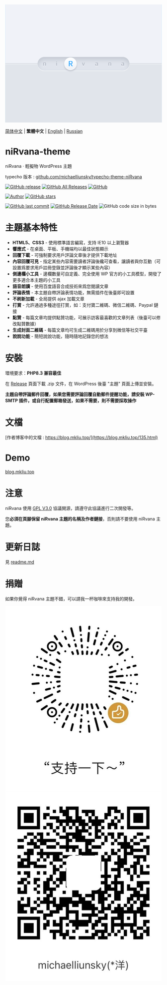 ![niRvana](https://raw.githubusercontent.com/michaelliunsky/cdn/master/screenshot.png)

[简体中文](README.md) | **繁體中文** | [English](README_en.md) | [Russian](README_ru.md)

# niRvana-theme

niRvana · 輕擬物 WordPress 主題

typecho 版本 : [github.com/michaelliunsky/typecho-theme-niRvana](https://github.com/michaelliunsky/typecho-theme-niRvana)

[![GitHub release](https://img.shields.io/github/v/release/michaelliunsky/niRvana-theme?color=%235e72e4&style=for-the-badge)](https://github.com/michaelliunsky/niRvana-theme/releases) [![GitHub All Releases](https://img.shields.io/github/downloads/michaelliunsky/niRvana-theme/total?style=for-the-badge)](https://github.com/michaelliunsky/niRvana-theme/releases) [![GitHub](https://img.shields.io/github/license/michaelliunsky/niRvana-theme?color=blue&style=for-the-badge)](https://github.com/michaelliunsky/niRvana-theme/blob/master/LICENSE)

[![Author](https://img.shields.io/badge/author-michaelliunsky-yellow?style=for-the-badge)](https://github.com/michaelliunsky) [![GitHub stars](https://img.shields.io/github/stars/michaelliunsky/niRvana-theme?color=ff69b4&style=for-the-badge)](https://github.com/michaelliunsky/niRvana-theme/stargazers)

[![GitHub last commit](https://img.shields.io/github/last-commit/michaelliunsky/niRvana-theme?style=flat-square)](https://github.com/michaelliunsky/niRvana-theme/commits/master) [![GitHub Release Date](https://img.shields.io/github/release-date/michaelliunsky/niRvana-theme?style=flat-square)](https://github.com/michaelliunsky/niRvana-theme/releases) ![GitHub code size in bytes](https://img.shields.io/github/languages/code-size/michaelliunsky/niRvana-theme?style=flat-square)

# 主題基本特性

- **HTML5、CSS3** - 使用標準語言編寫，支持 IE10 以上瀏覽器
- **響應式** - 在桌面、平板、手機端均以最佳狀態顯示
- **回覆下載** - 可強制要求用戶評論文章後才提供下載地址
- **內容回覆可見** - 指定某些內容需要讀者評論後纔可查看，讓讀者與你互動（可設置爲要求用戶註冊登錄並評論後才顯示某些內容）
- **側邊欄小工具** - 邊欄數量可自定義、完全使用 WP 官方的小工具模型，開發了更多適合本主題的小工具
- **語音朗讀** - 使用百度語音合成技術來爲您閱讀文章
- **評論表情** - 本主題自帶評論表情功能，無需插件在後臺即可設置
- **不刷新加載** - 全局提供 ajax 加載文章
- **打賞** - 允許通過多種途徑打賞，如：支付寶二維碼、微信二維碼、Paypal 鏈接
- **點贊** - 每篇文章均提供點贊功能，可展示訪客最喜歡的文章列表（後臺可以修改點贊數據）
- **生成封面二維碼** - 每篇文章均可生成二維碼用於分享到微信等社交平臺
- **說說功能** - 簡短說說功能，隨時隨地記錄您的想法

# 安裝

環境要求：**PHP8.3 兼容最佳**

在 [Release](https://github.com/michaelliunsky/niRvana-theme/releases) 頁面下載 .zip 文件，在 WordPress 後臺 "主題" 頁面上傳並安裝。

**主題自帶評論郵件回覆，如果您需要評論回覆自動郵件提醒功能，請安裝 WP-SMTP 插件，或自行配置郵箱發送，如果不需要，則不需要採取操作**

# 文檔

[作者博客中的文檔 : https://blog.mkliu.top/](https://blog.mkliu.top/135.html)

# Demo

[blog.mkliu.top](https://blog.mkliu.top/)

# 注意

niRvana 使用 [GPL V3.0](https://github.com/michaelliunsky/niRvana-theme/blob/main/LICENSE) 協議開源，請遵守此協議進行二次開發等。

您**必須在頁腳保留 niRvana 主題的名稱及作者鏈接**，否則請不要使用 niRvana 主題。

# 更新日誌

見 [readme.md](https://github.com/michaelliunsky/niRvana-theme#%E6%9B%B4%E6%96%B0%E6%97%A5%E5%BF%97)

# 捐贈

如果你覺得 niRvana 主題不錯，可以請我一杯咖啡來支持我的開發。

![微信捐贈碼](https://raw.githubusercontent.com/michaelliunsky/cdn/master/wechat.jpg)
![支付寶捐贈碼](https://raw.githubusercontent.com/michaelliunsky/cdn/master/alipay.jpg)
